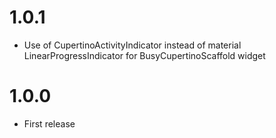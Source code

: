 # 1.0.1
- Use of CupertinoActivityIndicator instead of material LinearProgressIndicator for BusyCupertinoScaffold widget

# 1.0.0
- First release